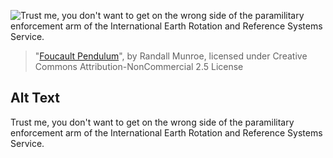 ![Trust me, you don't want to get on the wrong side of the paramilitary enforcement arm of the International Earth Rotation and Reference Systems Service.](https://imgs.xkcd.com/comics/foucault_pendulum.png)
> "[Foucault Pendulum](https://xkcd.com/2201/)", by Randall Munroe, licensed under Creative Commons Attribution-NonCommercial 2.5 License

## Alt Text
Trust me, you don't want to get on the wrong side of the paramilitary enforcement arm of the International Earth Rotation and Reference Systems Service.
